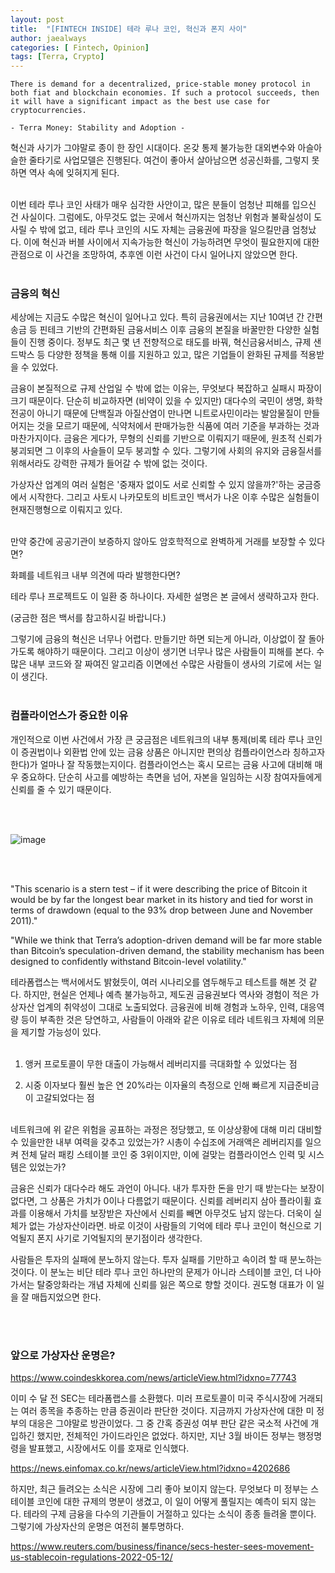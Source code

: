 ```yaml
---
layout: post
title:  "[FINTECH INSIDE] 테라 루나 코인, 혁신과 폰지 사이"
author: jaealways
categories: [ Fintech, Opinion]
tags: [Terra, Crypto]
---
```




    There is demand for a decentralized, price-stable money protocol in both fiat and blockchain economies. If such a protocol succeeds, then it will have a significant impact as the best use case for cryptocurrencies.

    - Terra Money: Stability and Adoption -




혁신과 사기가 그야말로 종이 한 장인 시대이다. 온갖 통제 불가능한 대외변수와 아슬아슬한 줄타기로 사업모델은 진행된다. 여건이 좋아서 살아남으면 성공신화를, 그렇지 못하면 역사 속에 잊혀지게 된다. <br><br>



이번 테라 루나 코인 사태가 매우 심각한 사안이고, 많은 분들이 엄청난 피해를 입으신 건 사실이다. 그럼에도, 아무것도 없는 곳에서 혁신까지는 엄청난 위험과 불확실성이 도사릴 수 밖에 없고, 테라 루나 코인의 시도 자체는 금융권에 파장을 일으킬만큼 엄청났다. 이에 혁신과 버블 사이에서 지속가능한 혁신이 가능하려면 무엇이 필요한지에 대한 관점으로 이 사건을 조망하여, 추후엔 이런 사건이 다시 일어나지 않았으면 한다.<br><br>


### 금융의 혁신

세상에는 지금도 수많은 혁신이 일어나고 있다. 특히 금융권에서는 지난 10여년 간 간편송금 등 핀테크 기반의 간편화된 금융서비스 이후 금융의 본질을 바꿀만한 다양한 실험들이 진행 중이다. 정부도 최근 몇 년 전향적으로 태도를 바꿔, 혁신금융서비스, 규제 샌드박스 등 다양한 정책을 통해 이를 지원하고 있고, 많은 기업들이 완화된 규제를 적용받을 수 있었다.


금융이 본질적으로 규제 산업일 수 밖에 없는 이유는, 무엇보다 복잡하고 실패시 파장이 크기 때문이다. 단순히 비교하자면 (비약이 있을 수 있지만) 대다수의 국민이 생명, 화학 전공이 아니기 때문에 단백질과 아질산염이 만나면 니트로사민이라는 발암물질이 만들어지는 것을 모르기 때문에, 식약처에서 판매가능한 식품에 여러 기준을 부과하는 것과 마찬가지이다. 금융은 게다가, 무형의 신뢰를 기반으로 이뤄지기 때문에, 원초적 신뢰가 붕괴되면 그 이후의 사슬들이 모두 붕괴할 수 있다. 그렇기에 사회의 유지와 금융질서를 위해서라도 강력한 규제가 들어갈 수 밖에 없는 것이다.


가상자산 업계의 여러 실험은 '중재자 없이도 서로 신뢰할 수 있지 않을까?'하는 궁금증에서 시작한다. 그리고 사토시 나카모토의 비트코인 백서가 나온 이후 수많은 실험들이 현재진행형으로 이뤄지고 있다.<br><br>


만약 중간에 공공기관이 보증하지 않아도 암호학적으로 완벽하게 거래를 보장할 수 있다면?

화폐를 네트워크 내부 의견에 따라 발행한다면?


테라 루나 프로젝트도 이 일환 중 하나이다. 자세한 설명은 본 글에서 생략하고자 한다.

(궁금한 점은 백서를 참고하시길 바랍니다.)

그렇기에 금융의 혁신은 너무나 어렵다. 만들기만 하면 되는게 아니라, 이상없이 잘 돌아가도록 해야하기 때문이다. 그리고 이상이 생기면 너무나 많은 사람들이 피해를 본다. 수많은 내부 코드와 잘 짜여진 알고리즘 이면에선 수많은 사람들이 생사의 기로에 서는 일이 생긴다.<br><br>



### 컴플라이언스가 중요한 이유


개인적으로 이번 사건에서 가장 큰 궁금점은 네트워크의 내부 통제(비록 테라 루나 코인이 증권법이나 외환법 안에 있는 금융 상품은 아니지만 편의상 컴플라이언스라 칭하고자 한다)가 얼마나 잘 작동했는지이다. 컴플라이언스는 혹시 모르는 금융 사고에 대비해 매우 중요하다. 단순히 사고를 예방하는 측면을 넘어, 자본을 일임하는 시장 참여자들에게 신뢰를 줄 수 있기 때문이다. 

<br><br>


![image](https://github.com/jaealways/must-read-paper-CV-daily/assets/71856506/8dd83716-eb8d-4e63-9ab7-cb07f5e8ce57)

<br><br>



"This scenario is a stern test – if it were describing the price of Bitcoin it would be by far the longest bear market in its history and tied for worst in terms of drawdown (equal to the 93% drop between June and November 2011)."

"While we think that Terra’s adoption-driven demand will be far more stable than Bitcoin’s speculation-driven demand, the stability mechanism has been designed to confidently withstand Bitcoin-level volatility."

테라폼랩스는 백서에서도 밝혔듯이, 여러 시나리오를 염두해두고 테스트를 해본 것 같다. 하지만, 현실은 언제나 예측 불가능하고, 제도권 금융권보다 역사와 경험이 적은 가상자산 업계의 취약성이 그대로 노출되었다. 금융권에 비해 경험과 노하우, 인력, 대응역량 등이 부족한 것은 당연하고, 사람들이 아래와 같은 이유로 테라 네트워크 자체에 의문을 제기할 가능성이 있다.<br><br>



1. 앵커 프로토콜이 무한 대출이 가능해서 레버리지를 극대화할 수 있었다는 점

2. 시중 이자보다 훨씬 높은 연 20%라는 이자율의 측정으로 인해 빠르게 지급준비금이 고갈되었다는 점
<br><br>

네트워크에 위 같은 위험을 공표하는 과정은 정당했고, 또 이상상황에 대해 미리 대비할 수 있을만한 내부 여력을 갖추고 있었는가? 시총이 수십조에 거래액은 레버리지를 일으켜 전체 달러 패킹 스테이블 코인 중 3위이지만, 이에 걸맞는 컴플라이언스 인력 및 시스템은 있었는가?


금융은 신뢰가 대다수라 해도 과언이 아니다. 내가 투자한 돈을 만기 때 받는다는 보장이 없다면, 그 상품은 가치가 0이나 다름없기 때문이다. 신뢰를 레버리지 삼아 플라이휠 효과를 이용해서 가치를 보장받은 자산에서 신뢰를 빼면 아무것도 남지 않는다. 더욱이 실체가 없는 가상자산이라면. 바로 이것이 사람들의 기억에 테라 루나 코인이 혁신으로 기억될지 폰지 사기로 기억될지의 분기점이라 생각한다. 


사람들은 투자의 실패에 분노하지 않는다. 투자 실패를 기만하고 속이려 할 때 분노하는 것이다. 이 분노는 비단 테라 루나 코인 하나만의 문제가 아니라 스테이블 코인, 더 나아가서는 탈중앙화라는 개념 자체에 신뢰를 잃은 쪽으로 향할 것이다. 권도형 대표가 이 일을 잘 매듭지었으면 한다.

<br><br>

### 앞으로 가상자산 운명은?

https://www.coindeskkorea.com/news/articleView.html?idxno=77743 



이미 수 달 전 SEC는 테라폼랩스를 소환했다. 미러 프로토콜이 미국 주식시장에 거래되는 여러 종목을 추종하는 만큼 증권이라 판단한 것이다. 지금까지 가상자산에 대한 미 정부의 대응은 그야말로 방관이었다. 그 중 간혹 증권성 여부 판단 같은 국소적 사건에 개입하긴 했지만, 전체적인 가이드라인은 없었다. 하지만, 지난 3월 바이든 정부는 행정명령을 발표했고, 시장에서도 이를 호재로 인식했다.



https://news.einfomax.co.kr/news/articleView.html?idxno=4202686 



하지만, 최근 들려오는 소식은 시장에 그리 좋아 보이지 않는다. 무엇보다 미 정부는 스테이블 코인에 대한 규제의 명분이 생겼고, 이 일이 어떻게 풀릴지는 예측이 되지 않는다. 테라의 구제 금융을 다수의 기관들이 거절하고 있다는 소식이 종종 들려올 뿐이다. 그렇기에 가상자산의 운명은 여전히 불투명하다.



https://www.reuters.com/business/finance/secs-hester-sees-movement-us-stablecoin-regulations-2022-05-12/

